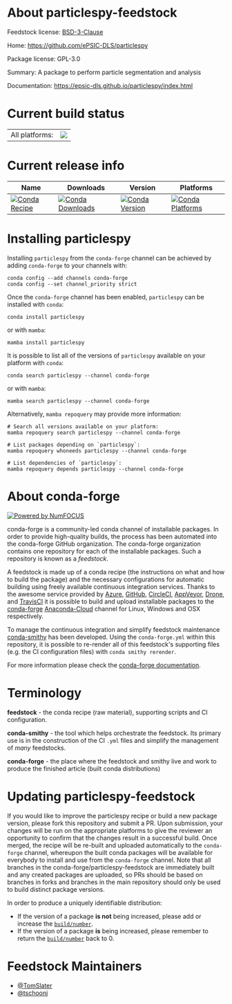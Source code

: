 About particlespy-feedstock
===========================

Feedstock license: [BSD-3-Clause](https://github.com/conda-forge/particlespy-feedstock/blob/main/LICENSE.txt)

Home: https://github.com/ePSIC-DLS/particlespy

Package license: GPL-3.0

Summary: A package to perform particle segmentation and analysis

Documentation: https://epsic-dls.github.io/particlespy/index.html

Current build status
====================


<table><tr><td>All platforms:</td>
    <td>
      <a href="https://dev.azure.com/conda-forge/feedstock-builds/_build/latest?definitionId=8691&branchName=main">
        <img src="https://dev.azure.com/conda-forge/feedstock-builds/_apis/build/status/particlespy-feedstock?branchName=main">
      </a>
    </td>
  </tr>
</table>

Current release info
====================

| Name | Downloads | Version | Platforms |
| --- | --- | --- | --- |
| [![Conda Recipe](https://img.shields.io/badge/recipe-particlespy-green.svg)](https://anaconda.org/conda-forge/particlespy) | [![Conda Downloads](https://img.shields.io/conda/dn/conda-forge/particlespy.svg)](https://anaconda.org/conda-forge/particlespy) | [![Conda Version](https://img.shields.io/conda/vn/conda-forge/particlespy.svg)](https://anaconda.org/conda-forge/particlespy) | [![Conda Platforms](https://img.shields.io/conda/pn/conda-forge/particlespy.svg)](https://anaconda.org/conda-forge/particlespy) |

Installing particlespy
======================

Installing `particlespy` from the `conda-forge` channel can be achieved by adding `conda-forge` to your channels with:

```
conda config --add channels conda-forge
conda config --set channel_priority strict
```

Once the `conda-forge` channel has been enabled, `particlespy` can be installed with `conda`:

```
conda install particlespy
```

or with `mamba`:

```
mamba install particlespy
```

It is possible to list all of the versions of `particlespy` available on your platform with `conda`:

```
conda search particlespy --channel conda-forge
```

or with `mamba`:

```
mamba search particlespy --channel conda-forge
```

Alternatively, `mamba repoquery` may provide more information:

```
# Search all versions available on your platform:
mamba repoquery search particlespy --channel conda-forge

# List packages depending on `particlespy`:
mamba repoquery whoneeds particlespy --channel conda-forge

# List dependencies of `particlespy`:
mamba repoquery depends particlespy --channel conda-forge
```


About conda-forge
=================

[![Powered by
NumFOCUS](https://img.shields.io/badge/powered%20by-NumFOCUS-orange.svg?style=flat&colorA=E1523D&colorB=007D8A)](https://numfocus.org)

conda-forge is a community-led conda channel of installable packages.
In order to provide high-quality builds, the process has been automated into the
conda-forge GitHub organization. The conda-forge organization contains one repository
for each of the installable packages. Such a repository is known as a *feedstock*.

A feedstock is made up of a conda recipe (the instructions on what and how to build
the package) and the necessary configurations for automatic building using freely
available continuous integration services. Thanks to the awesome service provided by
[Azure](https://azure.microsoft.com/en-us/services/devops/), [GitHub](https://github.com/),
[CircleCI](https://circleci.com/), [AppVeyor](https://www.appveyor.com/),
[Drone](https://cloud.drone.io/welcome), and [TravisCI](https://travis-ci.com/)
it is possible to build and upload installable packages to the
[conda-forge](https://anaconda.org/conda-forge) [Anaconda-Cloud](https://anaconda.org/)
channel for Linux, Windows and OSX respectively.

To manage the continuous integration and simplify feedstock maintenance
[conda-smithy](https://github.com/conda-forge/conda-smithy) has been developed.
Using the ``conda-forge.yml`` within this repository, it is possible to re-render all of
this feedstock's supporting files (e.g. the CI configuration files) with ``conda smithy rerender``.

For more information please check the [conda-forge documentation](https://conda-forge.org/docs/).

Terminology
===========

**feedstock** - the conda recipe (raw material), supporting scripts and CI configuration.

**conda-smithy** - the tool which helps orchestrate the feedstock.
                   Its primary use is in the construction of the CI ``.yml`` files
                   and simplify the management of *many* feedstocks.

**conda-forge** - the place where the feedstock and smithy live and work to
                  produce the finished article (built conda distributions)


Updating particlespy-feedstock
==============================

If you would like to improve the particlespy recipe or build a new
package version, please fork this repository and submit a PR. Upon submission,
your changes will be run on the appropriate platforms to give the reviewer an
opportunity to confirm that the changes result in a successful build. Once
merged, the recipe will be re-built and uploaded automatically to the
`conda-forge` channel, whereupon the built conda packages will be available for
everybody to install and use from the `conda-forge` channel.
Note that all branches in the conda-forge/particlespy-feedstock are
immediately built and any created packages are uploaded, so PRs should be based
on branches in forks and branches in the main repository should only be used to
build distinct package versions.

In order to produce a uniquely identifiable distribution:
 * If the version of a package **is not** being increased, please add or increase
   the [``build/number``](https://docs.conda.io/projects/conda-build/en/latest/resources/define-metadata.html#build-number-and-string).
 * If the version of a package **is** being increased, please remember to return
   the [``build/number``](https://docs.conda.io/projects/conda-build/en/latest/resources/define-metadata.html#build-number-and-string)
   back to 0.

Feedstock Maintainers
=====================

* [@TomSlater](https://github.com/TomSlater/)
* [@tschoonj](https://github.com/tschoonj/)

